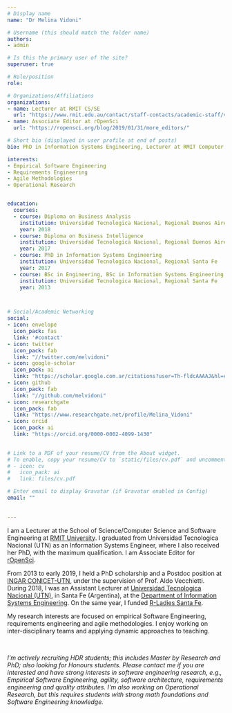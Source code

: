 ```yaml
---
# Display name
name: "Dr Melina Vidoni"

# Username (this should match the folder name)
authors:
- admin

# Is this the primary user of the site?
superuser: true

# Role/position
role: 

# Organizations/Affiliations
organizations:
- name: Lecturer at RMIT CS/SE
  url: "https://www.rmit.edu.au/contact/staff-contacts/academic-staff/v/vidoni-dr-melina"
- name: Associate Editor at rOpenSci
  url: "https://ropensci.org/blog/2019/01/31/more_editors/"

# Short bio (displayed in user profile at end of posts)
bio: PhD in Information Systems Engineering, Lecturer at RMIT Computer Science/Software Engineering. Associate Editor of rOpenSci.

interests:
- Empirical Software Engineering
- Requirements Engineering
- Agile Methodologies
- Operational Research


education:
  courses:
  - course: Diploma on Business Analysis
    institution: Universidad Tecnologica Nacional, Regional Buenos Aires
    year: 2018
  - course: Diploma on Business Intelligence
    institution: Universidad Tecnologica Nacional, Regional Buenos Aires
    year: 2017
  - course: PhD in Information Systems Engineering
    institution: Universidad Tecnologica Nacional, Regional Santa Fe
    year: 2017
  - course: BSc in Engineering, BSc in Information Systems Engineering
    institution: Universidad Tecnologica Nacional, Regional Santa Fe
    year: 2013



# Social/Academic Networking
social:
- icon: envelope
  icon_pack: fas
  link: '#contact'
- icon: twitter
  icon_pack: fab
  link: "//twitter.com/melvidoni"
- icon: google-scholar
  icon_pack: ai
  link: "https://scholar.google.com.ar/citations?user=Th-fldcAAAAJ&hl=en"
- icon: github
  icon_pack: fab
  link: "//github.com/melvidoni"
- icon: researchgate
  icon_pack: fab
  link: "https://www.researchgate.net/profile/Melina_Vidoni"
- icon: orcid
  icon_pack: ai
  link: "https://orcid.org/0000-0002-4099-1430" 

  
# Link to a PDF of your resume/CV from the About widget.
# To enable, copy your resume/CV to `static/files/cv.pdf` and uncomment the lines below.  
# - icon: cv
#   icon_pack: ai
#   link: files/cv.pdf

# Enter email to display Gravatar (if Gravatar enabled in Config)
email: ""
  
  
---
```



I am a Lecturer at the School of Science/Computer Science and Software Engineering at [RMIT University](https://www.rmit.edu.au/about/schools-colleges/science). I graduated from Universidad Tecnologica Nacional (UTN) as an Information Systems Engineer, where I also received her PhD, with the maximum qualification. I am Associate Editor for [rOpenSci](https://ropensci.org/blog/2019/01/31/more_editors/).

From 2013 to early 2019, I held a PhD scholarship and a Postdoc position at [INGAR CONICET-UTN](http://www.ingar.santafe-conicet.gov.ar/), under the supervision of Prof. Aldo Vecchietti. During 2018, I was an Assistant Lecturer at [Universidad Tecnologica Nacional (UTN)](https://www.frsf.utn.edu.ar/), in Santa Fe (Argentina), at the [Department of Information Systems Engineering](https://www.frsf.utn.edu.ar/institucional/departamentos/departamento-ingenieria-en-sistemas-de-informacion). On the same year, I funded [R-Ladies Santa Fe](https://www.meetup.com/rladies-santa-fe/).

My research interests are focused on empirical Software Engineering, requirements engineering and agile methodologies. I enjoy working on inter-disciplinary teams and applying dynamic approaches to teaching.

<br/>

_I’m actively recruiting HDR students; this includes Master by Research and PhD; also looking for Honours students. Please contact me if you are interested and have strong interests in software engineering research, e.g., Empirical Software Engineering, agility, software architecture, requirements engineering and quality attributes. I'm also working on Operational Research, but this requires students with strong math foundations and Software Engineering knowledge._
